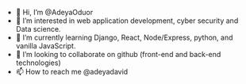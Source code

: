 - 👋 Hi, I’m @AdeyaOduor
- 👀 I’m interested in web application development, cyber security and Data science.
- 🌱 I’m currently learning Django, React, Node/Express, python, and vanilla JavaScript.
- 💞️ I’m looking to collaborate on github (front-end and back-end technologies)
- 📫 How to reach me @adeyadavid

<!---
AdeyaOduor/AdeyaOduor is a ✨ special ✨ repository because its `README.md` (this file) appears on your GitHub profile.
You can click the Preview link to take a look at your changes.
--->
